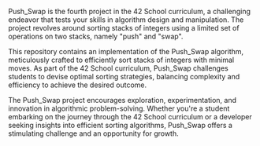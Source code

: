 Push_Swap is the fourth project in the 42 School curriculum, a challenging endeavor that tests your skills in algorithm design and manipulation. The project revolves around sorting stacks of integers using a limited set of operations on two stacks, namely "push" and "swap".

This repository contains an implementation of the Push_Swap algorithm, meticulously crafted to efficiently sort stacks of integers with minimal moves. As part of the 42 School curriculum, Push_Swap challenges students to devise optimal sorting strategies, balancing complexity and efficiency to achieve the desired outcome.

The Push_Swap project encourages exploration, experimentation, and innovation in algorithmic problem-solving. Whether you're a student embarking on the journey through the 42 School curriculum or a developer seeking insights into efficient sorting algorithms, Push_Swap offers a stimulating challenge and an opportunity for growth.
